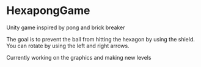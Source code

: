 # HexapongGame
Unity game inspired by pong and brick breaker

The goal is to prevent the ball from hitting the hexagon by using the shield. You can rotate by using the left and right arrows.

Currently working on the graphics and making new levels
